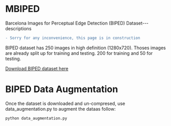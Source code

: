 # MBIPED
Barcelona Images for Perceptual Edge Detection (BIPED) Dataset---descriptions
```diff
- Sorry for any inconvenience, this page is in construction
``` 
BIPED dataset has 250 images in high definition (1280x720). Thoses images are already split up for training and testing. 200 for training and 50 for testing.

[Download BIPED dataset here](https://drive.google.com/file/d/1l9cUbNK7CgpUsWYInce-djJQp-FyY5DO/view?usp=sharing)

# BIPED Data Augmentation
Once the dataset is downloaded and un-compresed, use data_augmentation.py to augment the dataas follow:

    python data_augmentation.py



